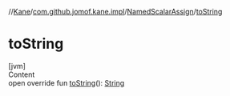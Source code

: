 //[Kane](../../index.md)/[com.github.jomof.kane.impl](../index.md)/[NamedScalarAssign](index.md)/[toString](to-string.md)



# toString  
[jvm]  
Content  
open override fun [toString](to-string.md)(): [String](https://kotlinlang.org/api/latest/jvm/stdlib/kotlin/-string/index.html)  



